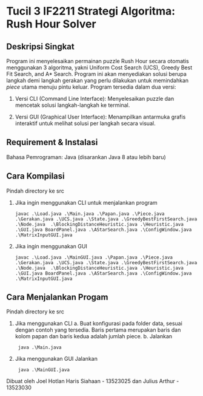 # Tucil 3 IF2211 Strategi Algoritma: Rush Hour Solver
## Deskripsi Singkat
Program ini menyelesaikan permainan puzzle Rush Hour secara otomatis menggunakan 3 algoritma, yakni Uniform Cost Search (UCS), Greedy Best Fit Search, and A* Search. Program ini akan menyediakan solusi berupa langkah demi langkah gerakan yang perlu dilakukan untuk memindahkan _piece_ utama menuju pintu keluar. Program tersedia dalam dua versi:

1. Versi CLI (Command Line Interface): Menyelesaikan puzzle dan mencetak solusi langkah-langkah ke terminal.

2. Versi GUI (Graphical User Interface): Menampilkan antarmuka grafis interaktif untuk melihat solusi per langkah secara visual.

## Requirement & Instalasi
Bahasa Pemrograman:
Java (disarankan Java 8 atau lebih baru)

## Cara Kompilasi
Pindah directory ke src
1. Jika ingin menggunakan CLI untuk menjalankan program
   ```
   javac .\Load.java .\Main.java .\Papan.java .\Piece.java .\Gerakan.java .\UCS.java .\State.java .\GreedyBestFirstSearch.java .\Node.java  .\BlockingDistanceHeuristic.java .\Heuristic.java .\GUI.java BoardPanel.java .\AStarSearch.java .\ConfigWindow.java .\MatrixInputGUI.java
   ```
2. Jika ingin menggunakan GUI
   ```
   javac .\Load.java .\MainGUI.java .\Papan.java .\Piece.java .\Gerakan.java .\UCS.java .\State.java .\GreedyBestFirstSearch.java .\Node.java  .\BlockingDistanceHeuristic.java .\Heuristic.java .\GUI.java BoardPanel.java .\AStarSearch.java .\ConfigWindow.java .\MatrixInputGUI.java
   ```

## Cara Menjalankan Progam
Pindah directory ke src
1. Jika menggunakan CLI
   a. Buat konfigurasi pada folder data, sesuai dengan contoh yang tersedia. Baris pertama merupakan baris dan kolom papan dan baris kedua adalah jumlah piece.
   b. Jalankan
   ```
    java .\Main.java     
   ```
2. Jika menggunakan GUI
   Jalankan
   ```
    java .\MainGUI.java 
   ```


Dibuat oleh Joel Hotlan Haris Siahaan - 13523025 dan Julius Arthur - 13523030
